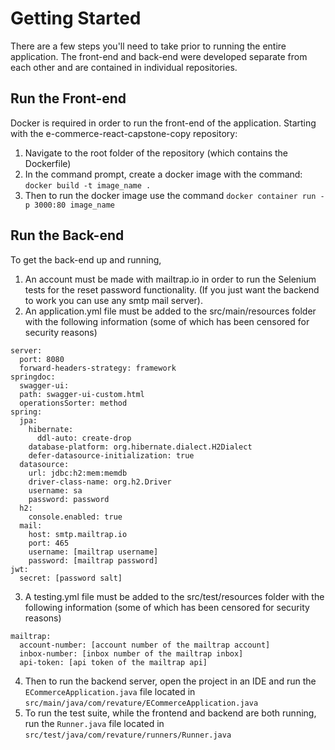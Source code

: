 # Getting Started
There are a few steps you'll need to take prior to running 
the entire application. The front-end and back-end were
developed separate from each other and are contained in individual
repositories.  

## Run the Front-end
Docker is required in order to run the front-end of the application.
Starting with the e-commerce-react-capstone-copy repository:

1. Navigate to the root folder of the repository (which contains the Dockerfile)
2. In the command prompt, create a docker image with the command:
   `docker build -t image_name .`
3. Then to run the docker image use the command 
   `docker container run -p 3000:80 image_name`


## Run the Back-end
To get the back-end up and running, 

1. An account must be made with mailtrap.io in order to run the Selenium tests for
   the reset password functionality. (If you just want the backend to work you can
   use any smtp mail server).
2. An application.yml file must be added to the src/main/resources folder 
   with the following information (some of which has been censored for security reasons)
```
server:
  port: 8080
  forward-headers-strategy: framework
springdoc:
  swagger-ui:
  path: swagger-ui-custom.html
  operationsSorter: method
spring:
  jpa:
    hibernate:
      ddl-auto: create-drop
    database-platform: org.hibernate.dialect.H2Dialect
    defer-datasource-initialization: true
  datasource:
    url: jdbc:h2:mem:memdb
    driver-class-name: org.h2.Driver
    username: sa
    password: password
  h2:
    console.enabled: true
  mail:
    host: smtp.mailtrap.io
    port: 465
    username: [mailtrap username]
    password: [mailtrap password]
jwt:
  secret: [password salt]
```
3. A testing.yml file must be added to the src/test/resources folder 
   with the following information (some of which has been censored for security reasons)
```
mailtrap:
  account-number: [account number of the mailtrap account]
  inbox-number: [inbox number of the mailtrap inbox]
  api-token: [api token of the mailtrap api]
```
4. Then to run the backend server, open the project in an IDE and run the 
   `ECommerceApplication.java` file located in `src/main/java/com/revature/ECommerceApplication.java`
5. To run the test suite, while the frontend and backend are both running,
   run the `Runner.java` file located in `src/test/java/com/revature/runners/Runner.java`
